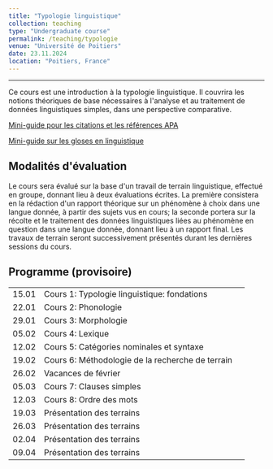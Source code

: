 ```yaml
---
title: "Typologie linguistique"
collection: teaching
type: "Undergraduate course"
permalink: /teaching/typologie
venue: "Université de Poitiers"
date: 23.11.2024
location: "Poitiers, France"
---
```


-----------------------------------------------------------------------------------------------
Ce cours est une introduction à la typologie linguistique. Il couvrira les notions théoriques de base nécessaires à l'analyse et au traitement de données linguistiques simples, dans une perspective comparative.


[Mini-guide pour les citations et les références APA](./ils/supports/APA.pdf)

[Mini-guide sur les gloses en linguistique](./ils/supports/Gloses.pdf)


## Modalités d'évaluation
Le cours sera évalué sur la base d'un travail de terrain linguistique, effectué en groupe, donnant lieu à deux évaluations écrites. La première consistera en la rédaction d'un rapport théorique sur un phénomène à choix dans une langue donnée, à partir des sujets vus en cours; la seconde portera sur la récolte et le traitement des données linguistiques liées au phénomène en question dans une langue donnée, donnant lieu à un rapport final. Les travaux de terrain seront successivement présentés durant les dernières sessions du cours.



## Programme (provisoire)

|   |                  |  |
|---|------------------|--|
| 15.01 | Cours 1: Typologie linguistique: fondations     | |
| 22.01 | Cours 2: Phonologie | |
| 29.01 | Cours 3: Morphologie      | |
| 05.02 | Cours 4: Lexique      | |
| 12.02 | Cours 5: Catégories nominales et syntaxe     | |
| 19.02 | Cours 6: Méthodologie de la recherche de terrain     | |
| 26.02 | Vacances de février     | |
| 05.03 | Cours 7: Clauses simples | |
| 12.03 | Cours 8: Ordre des mots |  |
| 19.03 | Présentation des terrains  |  |
| 26.03 | Présentation des terrains  |  |
| 02.04 | Présentation des terrains  | |
| 09.04 | Présentation des terrains  | |
